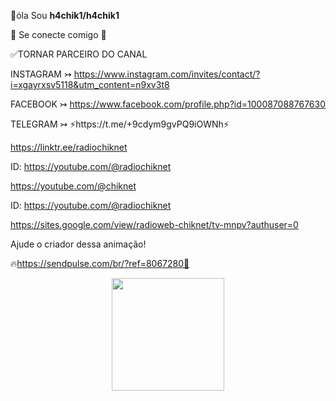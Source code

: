 👋óla 
Sou
**h4chik1/h4chik1** 

💌 Se conecte comigo 💌

✅TORNAR PARCEIRO DO CANAL

INSTAGRAM ↣ https://www.instagram.com/invites/contact/?i=xgayrxsv5118&utm_content=n9xv3t8

FACEBOOK ↣ https://www.facebook.com/profile.php?id=100087088767630

TELEGRAM ↣ ⚡️https://t.me/+9cdym9gvPQ9iOWNh⚡️

https://linktr.ee/radiochiknet

ID: https://youtube.com/@radiochiknet

https://youtube.com/@chiknet

ID: https://youtube.com/@radiochiknet

https://sites.google.com/view/radioweb-chiknet/tv-mnpv?authuser=0

Ajude o criador dessa animação!

🔥https://sendpulse.com/br/?ref=8067280🏐

<div align="center">
  <a href="https://github.com/h4chik1">
  <img height="180em" src="https://github-readme-stats.vercel.app/api?username=h4chik1&show_icons=false&theme=dark&include_all_commits=true&count_private=true"/>
</div>
